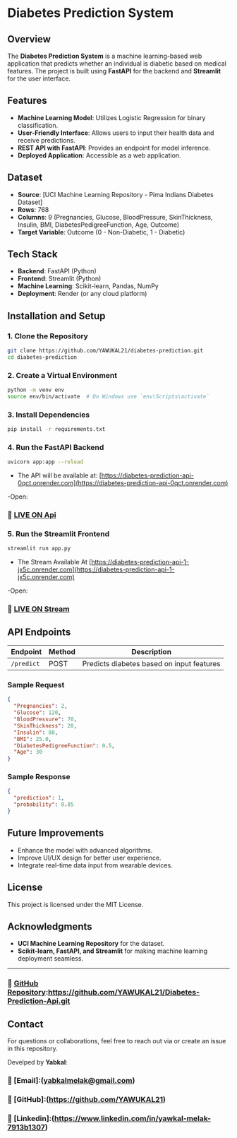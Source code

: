 # Diabetes Prediction System

## Overview

The **Diabetes Prediction System** is a machine learning-based web application that predicts whether an individual is diabetic based on medical features. The project is built using **FastAPI** for the backend and **Streamlit** for the user interface.

## Features

- **Machine Learning Model**: Utilizes Logistic Regression for binary classification.
- **User-Friendly Interface**: Allows users to input their health data and receive predictions.
- **REST API with FastAPI**: Provides an endpoint for model inference.
- **Deployed Application**: Accessible as a web application.

## Dataset

- **Source**: [UCI Machine Learning Repository - Pima Indians Diabetes Dataset]
- **Rows**: 768
- **Columns**: 9 (Pregnancies, Glucose, BloodPressure, SkinThickness, Insulin, BMI, DiabetesPedigreeFunction, Age, Outcome)
- **Target Variable**: Outcome (0 - Non-Diabetic, 1 - Diabetic)

## Tech Stack

- **Backend**: FastAPI (Python)
- **Frontend**: Streamlit (Python)
- **Machine Learning**: Scikit-learn, Pandas, NumPy
- **Deployment**: Render (or any cloud platform)

## Installation and Setup

### 1. Clone the Repository

```sh
git clone https://github.com/YAWUKAL21/diabetes-prediction.git
cd diabetes-prediction
```

### 2. Create a Virtual Environment

```sh
python -m venv env
source env/bin/activate  # On Windows use `env\Scripts\activate`
```

### 3. Install Dependencies

```sh
pip install -r requirements.txt
```

### 4. Run the FastAPI Backend

```sh
uvicorn app:app --reload
```

- The API will be available at: [https://diabetes-prediction-api-0qct.onrender.com](https://diabetes-prediction-api-0qct.onrender.com)

-Open:
### 🔗 [LIVE ON Api](https://diabetes-prediction-api-0qct.onrender.com/docs) 
### 5. Run the Streamlit Frontend

```sh
streamlit run app.py
```

- The Stream Available At [https://diabetes-prediction-api-1-jx5c.onrender.com](https://diabetes-prediction-api-1-jx5c.onrender.com) 

-Open:
### 🔗 [LIVE ON Stream](https://diabetes-prediction-api-1-jx5c.onrender.com) 
## API Endpoints

| Endpoint   | Method | Description                               |
| ---------- | ------ | ----------------------------------------- |
| `/predict` | POST   | Predicts diabetes based on input features |

### Sample Request

```json
{
  "Pregnancies": 2,
  "Glucose": 120,
  "BloodPressure": 70,
  "SkinThickness": 20,
  "Insulin": 80,
  "BMI": 25.0,
  "DiabetesPedigreeFunction": 0.5,
  "Age": 30
}
```

### Sample Response

```json
{
  "prediction": 1,
  "probability": 0.85
}
```

## Future Improvements

- Enhance the model with advanced algorithms.
- Improve UI/UX design for better user experience.
- Integrate real-time data input from wearable devices.

## License

This project is licensed under the MIT License.

## Acknowledgments

- **UCI Machine Learning Repository** for the dataset.
- **Scikit-learn, FastAPI, and Streamlit** for making machine learning deployment seamless.

---

### 🔗 [GitHub Repository](https://github.com/YAWUKAL21/Diabetes-Prediction-Api.git):https://github.com/YAWUKAL21/Diabetes-Prediction-Api.git

## Contact

For questions or collaborations, feel free to reach out via or create an issue in this repository.

Develped by **Yabkal**:

### 🔗 [Email]:(yabkalmelak@gmail.com) 

### 🔗 [GitHub]:(https://github.com/YAWUKAL21) 

### 🔗 [Linkedin]:(https://www.linkedin.com/in/yawkal-melak-7913b1307) 
